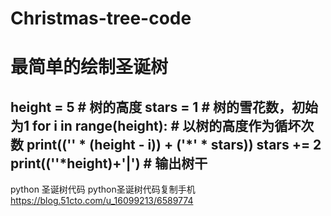 # Christmas-tree-code
# 最简单的绘制圣诞树

height = 5                        # 树的高度
stars = 1                         # 树的雪花数，初始为1
for i in range(height):            # 以树的高度作为循坏次数
    print(('' * (height - i)) + ('*' * stars))
    stars += 2
    print((''*height)+'|')         # 输出树干
-----------------------------------
python 圣诞树代码 python圣诞树代码复制手机
https://blog.51cto.com/u_16099213/6589774
